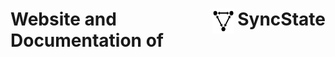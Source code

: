 <h1 style="display:flex">Website and Documentation of <img src="/img/SyncStateLogoBlack.svg" style="margin-right:5px;max-height:40px" width="35px" alt="SyncState Dark Logo"> SyncState</h1>
